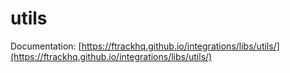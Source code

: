 # utils

Documentation: [https://ftrackhq.github.io/integrations/libs/utils/](https://ftrackhq.github.io/integrations/libs/utils/)

